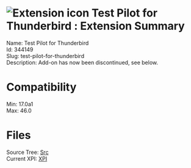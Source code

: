 # ![Extension icon](https://addons.thunderbird.net/user-media/addon_icons/344/344149-64.png?modified=1546901593) Test Pilot for Thunderbird : Extension Summary

Name: Test Pilot for Thunderbird  
Id: 344149  
Slug: test-pilot-for-thunderbird  
Description: Add-on has now been discontinued, see below.
  

# Compatibility
Min: 17.0a1  
Max: 46.0  

# Files

Source Tree: [Src](C:/Dev/Thunderbird/ThunderKdB/xall/xOther/344149-test-pilot-for-thunderbird/src)  
Current XPI: [XPI](C:/Dev/Thunderbird/ThunderKdB/xall/xOther/344149-test-pilot-for-thunderbird/xpi)  



